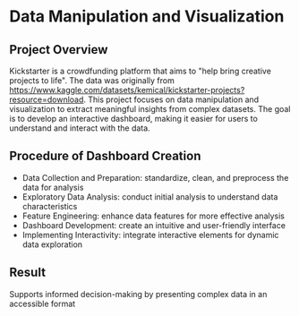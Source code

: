 # Data Manipulation and Visualization

## Project Overview
Kickstarter is a crowdfunding platform that aims to "help bring creative projects to life". The data was originally from https://www.kaggle.com/datasets/kemical/kickstarter-projects?resource=download.
This project focuses on data manipulation and visualization to extract meaningful insights from complex datasets. The goal is to develop an interactive dashboard, making it easier for users to understand and interact with the data.

## Procedure of Dashboard Creation
* Data Collection and Preparation: standardize, clean, and preprocess the data for analysis
* Exploratory Data Analysis: conduct initial analysis to understand data characteristics
* Feature Engineering: enhance data features for more effective analysis
* Dashboard Development: create an intuitive and user-friendly interface
* Implementing Interactivity: integrate interactive elements for dynamic data exploration

## Result
Supports informed decision-making by presenting complex data in an accessible format
